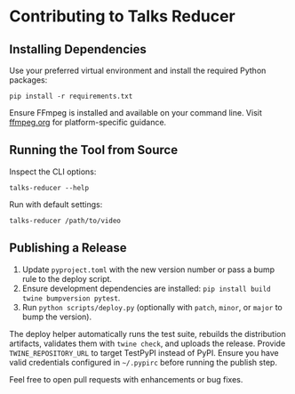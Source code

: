 # Contributing to Talks Reducer

## Installing Dependencies
Use your preferred virtual environment and install the required Python packages:

```
pip install -r requirements.txt
```

Ensure FFmpeg is installed and available on your command line. Visit [ffmpeg.org](https://ffmpeg.org) for platform-specific guidance.

## Running the Tool from Source
Inspect the CLI options:

```
talks-reducer --help
```

Run with default settings:

```
talks-reducer /path/to/video
```

## Publishing a Release
1. Update `pyproject.toml` with the new version number or pass a bump rule to the deploy script.
2. Ensure development dependencies are installed: `pip install build twine bumpversion pytest`.
3. Run `python scripts/deploy.py` (optionally with `patch`, `minor`, or `major` to bump the version).

The deploy helper automatically runs the test suite, rebuilds the distribution artifacts, validates them with `twine check`, and uploads the release. Provide `TWINE_REPOSITORY_URL` to target TestPyPI instead of PyPI. Ensure you have valid credentials configured in `~/.pypirc` before running the publish step.

Feel free to open pull requests with enhancements or bug fixes.
